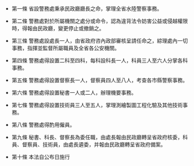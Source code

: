 * 第一條 省設警務處秉承民政廳廳長之命，掌理全省水陸警察事務。

* 第二條 警務處對於所屬機關之處分或命令，認為違背法令妨害公益或侵越權限時，得報由民政廳，變更停止或撤銷之。

* 第三條 警務處設處長一人，由省政府咨內政部審核呈請任命之，綜理處內一切事務，指揮並監督所屬職員及全省各公安機關。

* 第四條 警務處得設置二科至四科，每科設科長一人，科員三人至六人分掌各科事務。

* 第五條 警務處得設置督察長一人，督察員四人至八人，考查各市縣警察事務。

* 第六條 警務處得設置秘書一人或二人，辦理機要事務。

* 第七條 警務處得設置技術員三人至五人，掌理測繪製圖工程化驗及其他技術事務。

* 第八條 警務處得酌用僱員。

* 第九條 秘書、科長、督察長為委任職，由處長報由民政廳轉呈省政府核委，科員、督察員、技術員，由處長遴委，并報由民政廳轉呈省政府備案。

* 第十條 本法自公布日施行

